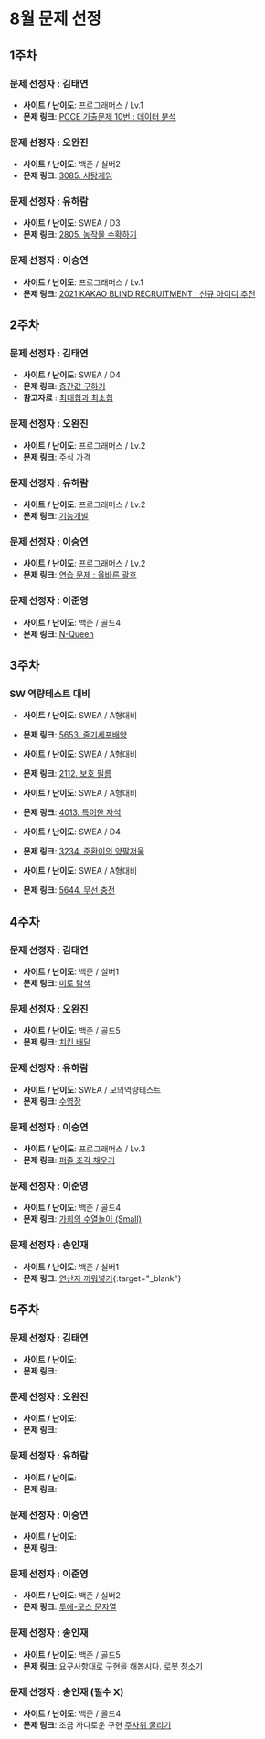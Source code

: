 # 8월 문제 선정

## 1주차

### 문제 선정자 : 김태연
- **사이트 / 난이도**: 프로그래머스 / Lv.1
- **문제 링크**: [PCCE 기출문제 10번 : 데이터 분석](https://school.programmers.co.kr/learn/courses/30/lessons/250121)

### 문제 선정자 : 오완진
- **사이트 / 난이도**: 백준 / 실버2
- **문제 링크**: [3085. 사탕게임](https://www.acmicpc.net/problem/3085)

### 문제 선정자 : 유하람
- **사이트 / 난이도**: SWEA / D3
- **문제 링크**: [2805. 농작물 수확하기](https://swexpertacademy.com/main/code/problem/problemDetail.do?contestProbId=AV7GLXqKAWYDFAXB)

### 문제 선정자 : 이승연
- **사이트 / 난이도**: 프로그래머스 / Lv.1
- **문제 링크**: [2021 KAKAO BLIND RECRUITMENT : 신규 아이디 추천](https://school.programmers.co.kr/learn/courses/30/lessons/72410)


## 2주차

### 문제 선정자 : 김태연
- **사이트 / 난이도**: SWEA / D4
- **문제 링크**: [중간값 구하기](https://swexpertacademy.com/main/talk/solvingClub/problemView.do?solveclubId=AZD8drgaymMDFAVs&contestProbId=AV-fO0s6ARoDFAXT&probBoxId=AZD8drgaymQDFAVs&type=PROBLEM&problemBoxTitle=Array+01&problemBoxCnt=4)
- **참고자료** : [최대힙과 최소힙](https://innovation123.tistory.com/111)

### 문제 선정자 : 오완진
- **사이트 / 난이도**: 프로그래머스 / Lv.2
- **문제 링크**: [주식 가격](https://school.programmers.co.kr/learn/courses/30/lessons/42584)

### 문제 선정자 : 유하람
- **사이트 / 난이도**: 프로그래머스 / Lv.2
- **문제 링크**: [기능개발](https://school.programmers.co.kr/learn/courses/30/lessons/42586)

### 문제 선정자 : 이승연
- **사이트 / 난이도**: 프로그래머스 / Lv.2
- **문제 링크**: [연습 문제 : 올바른 괄호](https://school.programmers.co.kr/learn/courses/30/lessons/12909)

### 문제 선정자 : 이준영
- **사이트 / 난이도**: 백준 / 골드4
- **문제 링크**: [N-Queen](https://www.acmicpc.net/problem/9663)


## 3주차

### SW 역량테스트 대비
- **사이트 / 난이도**: SWEA / A형대비
- **문제 링크**: [5653. 줄기세포배양](https://swexpertacademy.com/main/code/problem/problemDetail.do?contestProbId=AWXRJ8EKe48DFAUo)

- **사이트 / 난이도**: SWEA / A형대비
- **문제 링크**: [2112. 보호 필름](https://swexpertacademy.com/main/code/problem/problemDetail.do?contestProbId=AV5V1SYKAaUDFAWu)

- **사이트 / 난이도**: SWEA / A형대비
- **문제 링크**: [4013. 특이한 자석](https://swexpertacademy.com/main/code/problem/problemDetail.do?contestProbId=AWIeV9sKkcoDFAVH)

- **사이트 / 난이도**: SWEA / D4
- **문제 링크**: [3234. 준환이의 양팔저울](https://swexpertacademy.com/main/code/problem/problemDetail.do?contestProbId=AWAe7XSKfUUDFAUw)

- **사이트 / 난이도**: SWEA / A형대비
- **문제 링크**: [5644. 무선 충전](https://swexpertacademy.com/main/code/problem/problemDetail.do?contestProbId=AWXRDL1aeugDFAUo)

## 4주차

### 문제 선정자 : 김태연
- **사이트 / 난이도**: 백준 / 실버1
- **문제 링크**: [미로 탐색](https://www.acmicpc.net/problem/2178)

### 문제 선정자 : 오완진
- **사이트 / 난이도**: 백준 / 골드5
- **문제 링크**: [치킨 배달](https://www.acmicpc.net/problem/15686)

### 문제 선정자 : 유하람
- **사이트 / 난이도**: SWEA / 모의역량테스트
- **문제 링크**: [수영장](https://swexpertacademy.com/main/code/problem/problemDetail.do?contestProbId=AV5PpFQaAQMDFAUq&categoryId=AV5PpFQaAQMDFAUq&categoryType=CODE&problemTitle=%EB%AA%A8%EC%9D%98&orderBy=PASS_RATE&selectCodeLang=JAVA&select-1=&pageSize=10&pageIndex=1)

### 문제 선정자 : 이승연
- **사이트 / 난이도**: 프로그래머스 / Lv.3
- **문제 링크**: [퍼즐 조각 채우기](https://school.programmers.co.kr/learn/courses/30/lessons/84021)

### 문제 선정자 : 이준영
- **사이트 / 난이도**: 백준 / 골드4
- **문제 링크**: [가희의 수열놀이 (Small)](이준영/백준/Gold/17162. 가희의 수열놀이 （Small）)

### 문제 선정자 : 송인재
- **사이트 / 난이도**: 백준 / 실버1
- **문제 링크**: [연산자 끼워넣기](https://www.acmicpc.net/problem/14888){:target="_blank"}

## 5주차

### 문제 선정자 : 김태연
- **사이트 / 난이도**:
- **문제 링크**:

### 문제 선정자 : 오완진
- **사이트 / 난이도**:
- **문제 링크**:

### 문제 선정자 : 유하람
- **사이트 / 난이도**:
- **문제 링크**:

### 문제 선정자 : 이승연
- **사이트 / 난이도**:
- **문제 링크**:

### 문제 선정자 : 이준영
- **사이트 / 난이도**: 백준 / 실버2
- **문제 링크**: [투에-모스 문자열](https://www.acmicpc.net/problem/18222)

### 문제 선정자 : 송인재
- **사이트 / 난이도**: 백준 / 골드5
- **문제 링크**: 요구사항대로 구현을 해봅시다. [로봇 청소기](https://www.acmicpc.net/problem/14503)

### 문제 선정자 : 송인재 (필수 X)
- **사이트 / 난이도**: 백준 / 골드4
- **문제 링크**: 조금 까다로운 구현 [주사위 굴리기](https://www.acmicpc.net/problem/14499)
